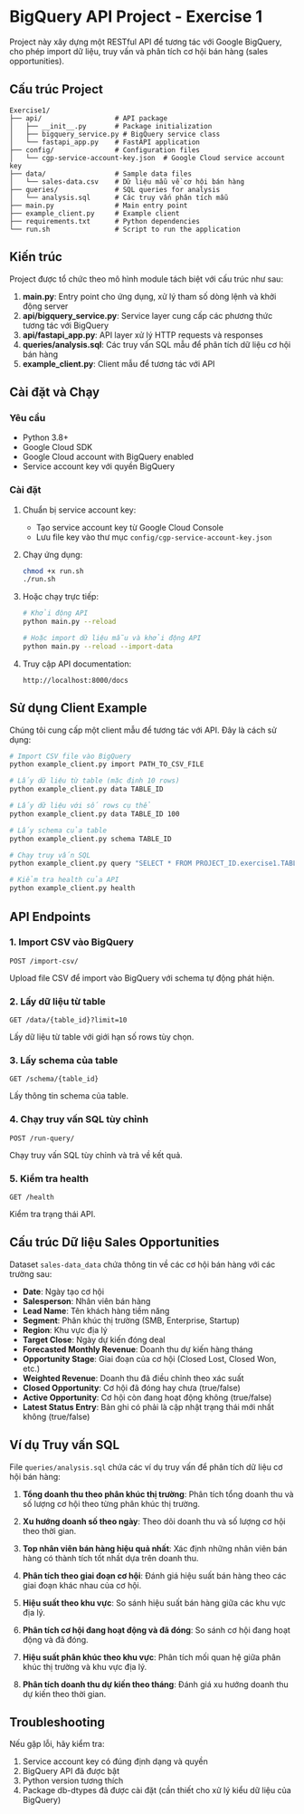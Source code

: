 # BigQuery API Project - Exercise 1

Project này xây dựng một RESTful API để tương tác với Google BigQuery, cho phép import dữ liệu, truy vấn và phân tích cơ hội bán hàng (sales opportunities).

## Cấu trúc Project

```
Exercise1/
├── api/                  # API package
│   ├── __init__.py       # Package initialization
│   ├── bigquery_service.py # BigQuery service class
│   └── fastapi_app.py    # FastAPI application
├── config/               # Configuration files
│   └── cgp-service-account-key.json  # Google Cloud service account key
├── data/                 # Sample data files
│   └── sales-data.csv    # Dữ liệu mẫu về cơ hội bán hàng
├── queries/              # SQL queries for analysis
│   └── analysis.sql      # Các truy vấn phân tích mẫu
├── main.py               # Main entry point
├── example_client.py     # Example client
├── requirements.txt      # Python dependencies
└── run.sh                # Script to run the application
```

## Kiến trúc

Project được tổ chức theo mô hình module tách biệt với cấu trúc như sau:

1. **main.py**: Entry point cho ứng dụng, xử lý tham số dòng lệnh và khởi động server
2. **api/bigquery_service.py**: Service layer cung cấp các phương thức tương tác với BigQuery
3. **api/fastapi_app.py**: API layer xử lý HTTP requests và responses
4. **queries/analysis.sql**: Các truy vấn SQL mẫu để phân tích dữ liệu cơ hội bán hàng
5. **example_client.py**: Client mẫu để tương tác với API

## Cài đặt và Chạy

### Yêu cầu

- Python 3.8+
- Google Cloud SDK
- Google Cloud account with BigQuery enabled
- Service account key với quyền BigQuery

### Cài đặt

1. Chuẩn bị service account key:
   - Tạo service account key từ Google Cloud Console
   - Lưu file key vào thư mục `config/cgp-service-account-key.json`

2. Chạy ứng dụng:
   ```bash
   chmod +x run.sh
   ./run.sh
   ```

3. Hoặc chạy trực tiếp:
   ```bash
   # Khởi động API
   python main.py --reload
   
   # Hoặc import dữ liệu mẫu và khởi động API
   python main.py --reload --import-data
   ```

4. Truy cập API documentation:
   ```
   http://localhost:8000/docs
   ```

## Sử dụng Client Example

Chúng tôi cung cấp một client mẫu để tương tác với API. Đây là cách sử dụng:

```bash
# Import CSV file vào BigQuery
python example_client.py import PATH_TO_CSV_FILE

# Lấy dữ liệu từ table (mặc định 10 rows)
python example_client.py data TABLE_ID

# Lấy dữ liệu với số rows cụ thể
python example_client.py data TABLE_ID 100

# Lấy schema của table
python example_client.py schema TABLE_ID

# Chạy truy vấn SQL
python example_client.py query "SELECT * FROM PROJECT_ID.exercise1.TABLE_ID LIMIT 10"

# Kiểm tra health của API
python example_client.py health
```

## API Endpoints

### 1. Import CSV vào BigQuery

```
POST /import-csv/
```

Upload file CSV để import vào BigQuery với schema tự động phát hiện.

### 2. Lấy dữ liệu từ table

```
GET /data/{table_id}?limit=10
```

Lấy dữ liệu từ table với giới hạn số rows tùy chọn.

### 3. Lấy schema của table

```
GET /schema/{table_id}
```

Lấy thông tin schema của table.

### 4. Chạy truy vấn SQL tùy chỉnh

```
POST /run-query/
```

Chạy truy vấn SQL tùy chỉnh và trả về kết quả.

### 5. Kiểm tra health

```
GET /health
```

Kiểm tra trạng thái API.

## Cấu trúc Dữ liệu Sales Opportunities

Dataset `sales-data_data` chứa thông tin về các cơ hội bán hàng với các trường sau:

- **Date**: Ngày tạo cơ hội
- **Salesperson**: Nhân viên bán hàng
- **Lead Name**: Tên khách hàng tiềm năng
- **Segment**: Phân khúc thị trường (SMB, Enterprise, Startup)
- **Region**: Khu vực địa lý
- **Target Close**: Ngày dự kiến đóng deal
- **Forecasted Monthly Revenue**: Doanh thu dự kiến hàng tháng
- **Opportunity Stage**: Giai đoạn của cơ hội (Closed Lost, Closed Won, etc.)
- **Weighted Revenue**: Doanh thu đã điều chỉnh theo xác suất
- **Closed Opportunity**: Cơ hội đã đóng hay chưa (true/false)
- **Active Opportunity**: Cơ hội còn đang hoạt động không (true/false)
- **Latest Status Entry**: Bản ghi có phải là cập nhật trạng thái mới nhất không (true/false)

## Ví dụ Truy vấn SQL

File `queries/analysis.sql` chứa các ví dụ truy vấn để phân tích dữ liệu cơ hội bán hàng:

1. **Tổng doanh thu theo phân khúc thị trường**: Phân tích tổng doanh thu và số lượng cơ hội theo từng phân khúc thị trường.

2. **Xu hướng doanh số theo ngày**: Theo dõi doanh thu và số lượng cơ hội theo thời gian.

3. **Top nhân viên bán hàng hiệu quả nhất**: Xác định những nhân viên bán hàng có thành tích tốt nhất dựa trên doanh thu.

4. **Phân tích theo giai đoạn cơ hội**: Đánh giá hiệu suất bán hàng theo các giai đoạn khác nhau của cơ hội.

5. **Hiệu suất theo khu vực**: So sánh hiệu suất bán hàng giữa các khu vực địa lý.

6. **Phân tích cơ hội đang hoạt động và đã đóng**: So sánh cơ hội đang hoạt động và đã đóng.

7. **Hiệu suất phân khúc theo khu vực**: Phân tích mối quan hệ giữa phân khúc thị trường và khu vực địa lý.

8. **Phân tích doanh thu dự kiến theo tháng**: Đánh giá xu hướng doanh thu dự kiến theo thời gian.

## Troubleshooting

Nếu gặp lỗi, hãy kiểm tra:
1. Service account key có đúng định dạng và quyền
2. BigQuery API đã được bật
3. Python version tương thích
4. Package db-dtypes đã được cài đặt (cần thiết cho xử lý kiểu dữ liệu của BigQuery)